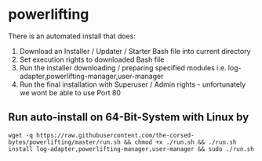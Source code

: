 # powerlifting

There is an automated install that does:
1. Download an Installer / Updater / Starter Bash file into current directory
2. Set execution rights to downloaded Bash file
3. Run the installer downloading / preparing specified modules i.e. log-adapter,powerlifting-manager,user-manager
4. Run the final installation with Superuser / Admin rights - unfortunately we wont be able to use Port 80

## Run auto-install on 64-Bit-System with Linux by

``` wget -q https://raw.githubusercontent.com/the-corsed-bytes/powerlifting/master/run.sh && chmod +x ./run.sh && ./run.sh install log-adapter,powerlifting-manager,user-manager && sudo ./run.sh ```

